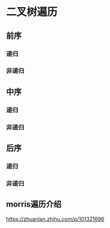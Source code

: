 # 二叉树遍历
## 前序
### 递归
### 非递归

## 中序
### 递归
### 非递归

## 后序

### 递归
### 非递归


## morris遍历介绍
https://zhuanlan.zhihu.com/p/101321696